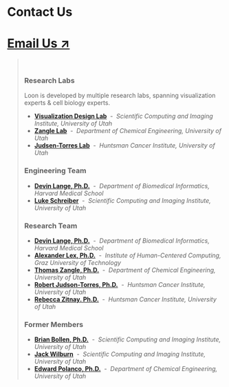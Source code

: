 # Contact Us

# [Email Us ↗](mailto:devinscottlange@gmail.com)
> <br/>
> 
>
> ### Research Labs
>
> Loon is developed by multiple research labs, spanning visualization experts & cell biology experts.
>- **[Visualization Design Lab](https://www.visdesignlab.net/)**  &nbsp;-&nbsp;  _Scientific Computing and Imaging Institute, University of Utah_
>- **[Zangle Lab](https://zanglelab.che.utah.edu/)**  &nbsp;-&nbsp;  _Department of Chemical Engineering, University of Utah_
>- **[Judsen-Torres Lab](https://www.judsontorreslab.org/)**  &nbsp;-&nbsp;  _Huntsman Cancer Institute, University of Utah_
>
>### Engineering Team
>
>- **[Devin Lange, Ph.D.](https://www.devinlange.com/)**  &nbsp;-&nbsp;  _Department of Biomedical Informatics, Harvard Medical School_
>- **[Luke Schreiber](https://www.linkedin.com/in/luke-schreiber-11ab671b7/)**  &nbsp;-&nbsp;  _Scientific Computing and Imaging Institute, University of Utah_
>
>### Research Team
>
>- **[Devin Lange, Ph.D.](https://www.devinlange.com/)**  &nbsp;-&nbsp;  _Department of Biomedical Informatics, Harvard Medical School_
>- **[Alexander Lex, Ph.D.](https://vdl.sci.utah.edu/team/lex/)**  &nbsp;-&nbsp;  _Institute of Human-Centered Computing, Graz University of Technology_
>- **[Thomas Zangle, Ph.D.](https://zanglelab.che.utah.edu/)**  &nbsp;-&nbsp;  _Department of Chemical Engineering, University of Utah_
>- **[Robert Judson-Torres, Ph.D.](https://www.judsontorreslab.org/)**  &nbsp;-&nbsp;  _Huntsman Cancer Institute, University of Utah_
>- **[Rebecca Zitnay. Ph.D.](https://www.judsontorreslab.org/rebecca-zitnay)**  &nbsp;-&nbsp;  _Huntsman Cancer Institute, University of Utah_
>
>### Former Members
>- **[Brian Bollen, Ph.D.](https://www.briancbollen.com/about)**  &nbsp;-&nbsp;  _Scientific Computing and Imaging Institute, University of Utah_
>- **[Jack Wilburn](https://vdl.sci.utah.edu/team/wilburn/)**  &nbsp;-&nbsp;  _Scientific Computing and Imaging Institute, University of Utah_
>- **[Edward Polanco, Ph.D.](https://www.linkedin.com/in/eddiethebiochemicalengineer/es?trk=people-guest_people_search-card)**  &nbsp;-&nbsp;  _Department of Chemical Engineering, University of Utah_